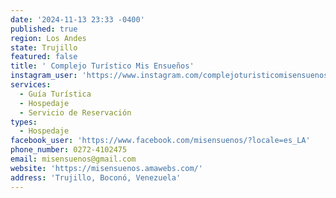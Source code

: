 ```yaml
---
date: '2024-11-13 23:33 -0400'
published: true
region: Los Andes
state: Trujillo
featured: false
title: ' Complejo Turístico Mis Ensueños'
instagram_user: 'https://www.instagram.com/complejoturisticomisensuenos/?hl=es'
services:
  - Guía Turística
  - Hospedaje
  - Servicio de Reservación
types:
  - Hospedaje
facebook_user: 'https://www.facebook.com/misensuenos/?locale=es_LA'
phone_number: 0272-4102475
email: misensuenos@gmail.com
website: 'https://misensuenos.amawebs.com/'
address: 'Trujillo, Boconó, Venezuela'
---
```


